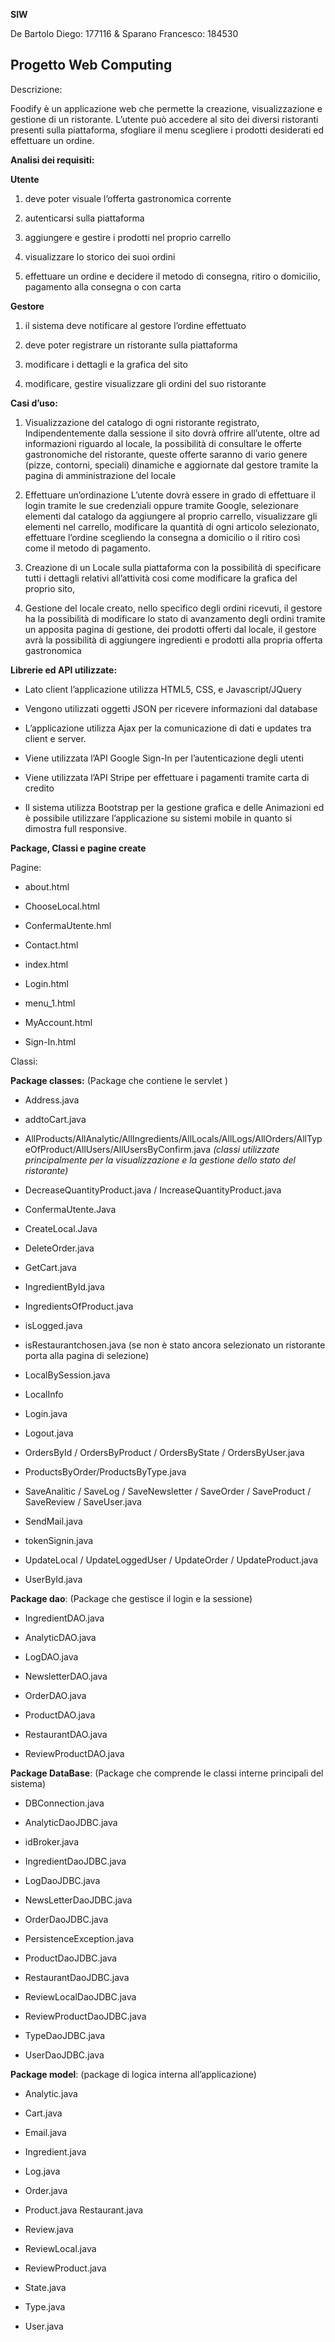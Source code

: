 **SIW**

De Bartolo Diego: 177116 & Sparano Francesco: 184530

Progetto Web Computing
----------------------

Descrizione:

Foodify è un applicazione web che permette la creazione, visualizzazione e
gestione di un ristorante. L’utente può accedere al sito dei diversi ristoranti
presenti sulla piattaforma, sfogliare il menu scegliere i prodotti desiderati ed
effettuare un ordine.

**Analisi dei requisiti:**

**Utente**

1.  deve poter visuale l’offerta gastronomica corrente

2.  autenticarsi sulla piattaforma

3.  aggiungere e gestire i prodotti nel proprio carrello

4.  visualizzare lo storico dei suoi ordini

5.  effettuare un ordine e decidere il metodo di consegna, ritiro o domicilio,
    pagamento alla consegna o con carta

**Gestore**

1.  il sistema deve notificare al gestore l’ordine effettuato

2.  deve poter registrare un ristorante sulla piattaforma

3.  modificare i dettagli e la grafica del sito

4.  modificare, gestire visualizzare gli ordini del suo ristorante

**Casi d’uso:**

1.  Visualizzazione del catalogo di ogni ristorante registrato,
    Indipendentemente dalla sessione il sito dovrà offrire all’utente, oltre ad
    informazioni riguardo al locale, la possibilità di consultare le offerte
    gastronomiche del ristorante, queste offerte saranno di vario genere (pizze,
    contorni, speciali) dinamiche e aggiornate dal gestore tramite la pagina di
    amministrazione del locale

2.  Effettuare un’ordinazione L’utente dovrà essere in grado di effettuare il
    login tramite le sue credenziali oppure tramite Google, selezionare elementi
    dal catalogo da aggiungere al proprio carrello, visualizzare gli elementi
    nel carrello, modificare la quantità di ogni articolo selezionato,
    effettuare l’ordine scegliendo la consegna a domicilio o il ritiro così come
    il metodo di pagamento.

3.  Creazione di un Locale sulla piattaforma con la possibilità di specificare
    tutti i dettagli relativi all’attività cosi come modificare la grafica del
    proprio sito,

4.  Gestione del locale creato, nello specifico degli ordini ricevuti, il
    gestore ha la possibilità di modificare lo stato di avanzamento degli ordini
    tramite un apposita pagina di gestione, dei prodotti offerti dal locale, il
    gestore avrà la possibilità di aggiungere ingredienti e prodotti alla
    propria offerta gastronomica

**Librerie ed API utilizzate:**

-   Lato client l’applicazione utilizza HTML5, CSS, e Javascript/JQuery

-   Vengono utilizzati oggetti JSON per ricevere informazioni dal database

-   L’applicazione utilizza Ajax per la comunicazione di dati e updates tra
    client e server.

-   Viene utilizzata l’API Google Sign-In per l’autenticazione degli utenti

-   Viene utilizzata l’API Stripe per effettuare i pagamenti tramite carta di
    credito

-   Il sistema utilizza Bootstrap per la gestione grafica e delle Animazioni ed
    è possibile utilizzare l’applicazione su sistemi mobile in quanto si
    dimostra full responsive.

**Package, Classi e pagine create**

Pagine:

-   about.html

-   ChooseLocal.html

-   ConfermaUtente.hml

-   Contact.html

-   index.html

-   Login.html

-   menu_1.html

-   MyAccount.html

-   Sign-In.html

Classi:

**Package classes:** (Package che contiene le servlet )

-   Address.java

-   addtoCart.java

-   AllProducts/AllAnalytic/AllIngredients/AllLocals/AllLogs/AllOrders/AllTypeOfProduct/AllUsers/AllUsersByConfirm.java
    *(classi utilizzate principalmente per la visualizzazione e la gestione
    dello stato del ristorante)*

-   DecreaseQuantityProduct.java / IncreaseQuantityProduct.java

-   ConfermaUtente.Java

-   CreateLocal.Java

-   DeleteOrder.java

-   GetCart.java

-   IngredientById.java

-   IngredientsOfProduct.java

-   isLogged.java

-   isRestaurantchosen.java (se non è stato ancora selezionato un ristorante
    porta alla pagina di selezione)

-   LocalBySession.java

-   LocalInfo

-   Login.java

-   Logout.java

-   OrdersById / OrdersByProduct / OrdersByState / OrdersByUser.java

-   ProductsByOrder/ProductsByType.java

-   SaveAnalitic / SaveLog / SaveNewsletter / SaveOrder / SaveProduct /
    SaveReview / SaveUser.java

-   SendMail.java

-   tokenSignin.java

-   UpdateLocal / UpdateLoggedUser / UpdateOrder / UpdateProduct.java

-   UserById.java

**Package dao**: (Package che gestisce il login e la sessione)

-   IngredientDAO.java

-   AnalyticDAO.java

-   LogDAO.java

-   NewsletterDAO.java

-   OrderDAO.java

-   ProductDAO.java

-   RestaurantDAO.java

-   ReviewProductDAO.java

**Package DataBase**: (Package che comprende le classi interne principali del
sistema)

-   DBConnection.java

-   AnalyticDaoJDBC.java

-   idBroker.java

-   IngredientDaoJDBC.java

-   LogDaoJDBC.java

-   NewsLetterDaoJDBC.java

-   OrderDaoJDBC.java

-   PersistenceException.java

-   ProductDaoJDBC.java

-   RestaurantDaoJDBC.java

-   ReviewLocalDaoJDBC.java

-   ReviewProductDaoJDBC.java

-   TypeDaoJDBC.java

-   UserDaoJDBC.java

**Package model**: (package di logica interna all’applicazione)

-   Analytic.java

-   Cart.java

-   Email.java

-   Ingredient.java

-   Log.java

-   Order.java

-   Product.java Restaurant.java

-   Review.java

-   ReviewLocal.java

-   ReviewProduct.java

-   State.java

-   Type.java

-   User.java
